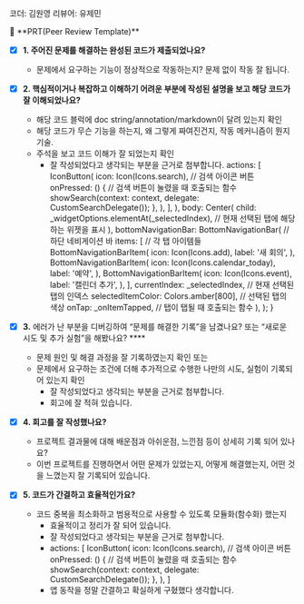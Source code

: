 코더: 김원영 리뷰어: 유제민

<aside>
🔑 **PRT(Peer Review Template)**

- [x]  **1. 주어진 문제를 해결하는 완성된 코드가 제출되었나요?**
    - 문제에서 요구하는 기능이 정상적으로 작동하는지?
        문제 없이 작동 잘 됩니다.
    
- [x]  **2. 핵심적이거나 복잡하고 이해하기 어려운 부분에 작성된 설명을 보고 해당 코드가 잘 이해되었나요?**
    - 해당 코드 블럭에 doc string/annotation/markdown이 달려 있는지 확인
    - 해당 코드가 무슨 기능을 하는지, 왜 그렇게 짜여진건지, 작동 메커니즘이 뭔지 기술.
    - 주석을 보고 코드 이해가 잘 되었는지 확인
        - 잘 작성되었다고 생각되는 부분을 근거로 첨부합니다.
        actions: <Widget>[
          IconButton(
            icon: Icon(Icons.search), // 검색 아이콘 버튼
            onPressed: () { // 검색 버튼이 눌렸을 때 호출되는 함수
              showSearch(context: context, delegate: CustomSearchDelegate());
            },
          ),
        ],
      ),
      body: Center(
        child: _widgetOptions.elementAt(_selectedIndex), // 현재 선택된 탭에 해당하는 위젯을 표시
      ),
      bottomNavigationBar: BottomNavigationBar( // 하단 네비게이션 바
        items: <BottomNavigationBarItem>[ // 각 탭 아이템들
          BottomNavigationBarItem(
            icon: Icon(Icons.add),
            label: '새 회의',
          ),
          BottomNavigationBarItem(
            icon: Icon(Icons.calendar_today),
            label: '예약',
          ),
          BottomNavigationBarItem(
            icon: Icon(Icons.event),
            label: '캘린더 추가',
          ),
        ],
        currentIndex: _selectedIndex, // 현재 선택된 탭의 인덱스
        selectedItemColor: Colors.amber[800], // 선택된 탭의 색상
        onTap: _onItemTapped, // 탭이 탭될 때 호출되는 함수
      ),
    );
  }

        
- [x]  **3.** 에러가 난 부분을 디버깅하여 “문제를 해결한 기록”을 남겼나요? 또는
   “새로운 시도 및 추가 실험”을 해봤나요? ****
    - 문제 원인 및 해결 과정을 잘 기록하였는지 확인 또는
    - 문제에서 요구하는 조건에 더해 추가적으로 수행한 나만의 시도, 
    실험이 기록되어 있는지 확인
        - 잘 작성되었다고 생각되는 부분을 근거로 첨부합니다.
        - 회고에 잘 적혀 있습니다.
        

        
- [x]  **4. 회고를 잘 작성했나요?**
    - 프로젝트 결과물에 대해 배운점과 아쉬운점, 느낀점 등이 상세히 기록 되어 있나요?
    - 이번 프로젝트를 진행하면서 어떤 문제가 있었는지, 어떻게 해결했는지, 어떤 것을 느꼈는지 잘 기록되어 있습니다.
    


- [x]  **5. 코드가 간결하고 효율적인가요?**
    - 코드 중복을 최소화하고 범용적으로 사용할 수 있도록 모듈화(함수화) 했는지
        - 효율적이고 정리가 잘 되어 있습니다.  
        - 잘 작성되었다고 생각되는 부분을 근거로 첨부합니다.
        - actions: <Widget>[
          IconButton(
            icon: Icon(Icons.search), // 검색 아이콘 버튼
            onPressed: () { // 검색 버튼이 눌렸을 때 호출되는 함수
              showSearch(context: context, delegate: CustomSearchDelegate());
            },
          ),
        ]
        - 앱 동작을 정말 간결하고 확실하게 구혔했다 생각합니다.
